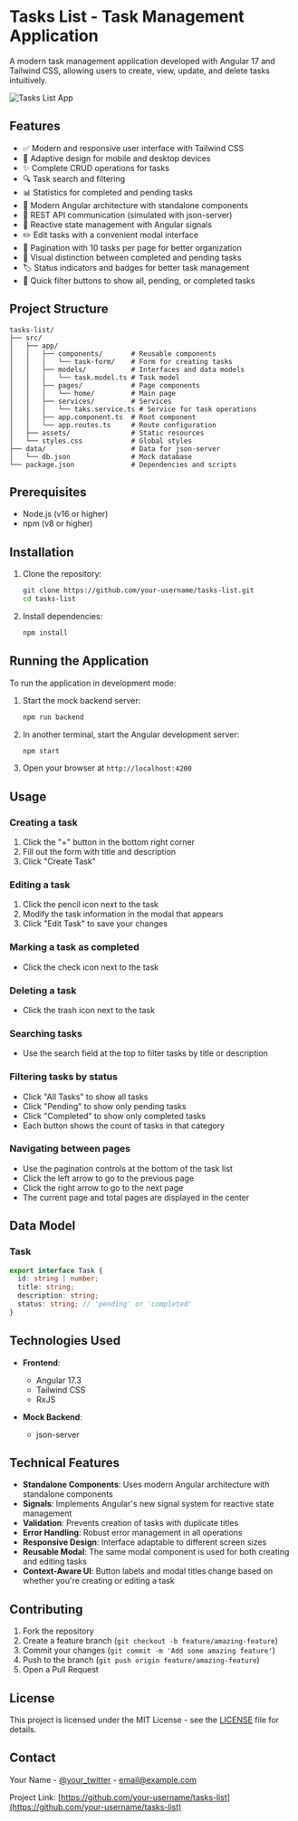# Tasks List - Task Management Application

A modern task management application developed with Angular 17 and Tailwind CSS, allowing users to create, view, update, and delete tasks intuitively.

![Tasks List App](src/assets/app-screenshot.png)

## Features

- ✅ Modern and responsive user interface with Tailwind CSS
- 📱 Adaptive design for mobile and desktop devices
- ✨ Complete CRUD operations for tasks
- 🔍 Task search and filtering
- 📊 Statistics for completed and pending tasks
- 🚀 Modern Angular architecture with standalone components
- 📡 REST API communication (simulated with json-server)
- 🔄 Reactive state management with Angular signals
- ✏️ Edit tasks with a convenient modal interface
- 📄 Pagination with 10 tasks per page for better organization
- 🎨 Visual distinction between completed and pending tasks
- 🏷️ Status indicators and badges for better task management
- 🔘 Quick filter buttons to show all, pending, or completed tasks

## Project Structure

```
tasks-list/
├── src/
│   ├── app/
│   │   ├── components/       # Reusable components
│   │   │   └── task-form/    # Form for creating tasks
│   │   ├── models/           # Interfaces and data models
│   │   │   └── task.model.ts # Task model
│   │   ├── pages/            # Page components
│   │   │   └── home/         # Main page
│   │   ├── services/         # Services
│   │   │   └── taks.service.ts # Service for task operations
│   │   ├── app.component.ts  # Root component
│   │   └── app.routes.ts     # Route configuration
│   ├── assets/               # Static resources
│   └── styles.css            # Global styles
├── data/                     # Data for json-server
│   └── db.json               # Mock database
└── package.json              # Dependencies and scripts
```

## Prerequisites

- Node.js (v16 or higher)
- npm (v8 or higher)

## Installation

1. Clone the repository:
   ```bash
   git clone https://github.com/your-username/tasks-list.git
   cd tasks-list
   ```

2. Install dependencies:
   ```bash
   npm install
   ```

## Running the Application

To run the application in development mode:

1. Start the mock backend server:
   ```bash
   npm run backend
   ```

2. In another terminal, start the Angular development server:
   ```bash
   npm start
   ```

3. Open your browser at `http://localhost:4200`

## Usage

### Creating a task
1. Click the "+" button in the bottom right corner
2. Fill out the form with title and description
3. Click "Create Task"

### Editing a task
1. Click the pencil icon next to the task
2. Modify the task information in the modal that appears
3. Click "Edit Task" to save your changes

### Marking a task as completed
- Click the check icon next to the task

### Deleting a task
- Click the trash icon next to the task

### Searching tasks
- Use the search field at the top to filter tasks by title or description

### Filtering tasks by status
- Click "All Tasks" to show all tasks
- Click "Pending" to show only pending tasks
- Click "Completed" to show only completed tasks
- Each button shows the count of tasks in that category

### Navigating between pages
- Use the pagination controls at the bottom of the task list
- Click the left arrow to go to the previous page
- Click the right arrow to go to the next page
- The current page and total pages are displayed in the center

## Data Model

### Task
```typescript
export interface Task {
  id: string | number;
  title: string;
  description: string;
  status: string; // 'pending' or 'completed'
}
```

## Technologies Used

- **Frontend**:
  - Angular 17.3
  - Tailwind CSS
  - RxJS

- **Mock Backend**:
  - json-server

## Technical Features

- **Standalone Components**: Uses modern Angular architecture with standalone components
- **Signals**: Implements Angular's new signal system for reactive state management
- **Validation**: Prevents creation of tasks with duplicate titles
- **Error Handling**: Robust error management in all operations
- **Responsive Design**: Interface adaptable to different screen sizes
- **Reusable Modal**: The same modal component is used for both creating and editing tasks
- **Context-Aware UI**: Button labels and modal titles change based on whether you're creating or editing a task

## Contributing

1. Fork the repository
2. Create a feature branch (`git checkout -b feature/amazing-feature`)
3. Commit your changes (`git commit -m 'Add some amazing feature'`)
4. Push to the branch (`git push origin feature/amazing-feature`)
5. Open a Pull Request

## License

This project is licensed under the MIT License - see the [LICENSE](LICENSE) file for details.

## Contact

Your Name - [@your_twitter](https://twitter.com/your_twitter) - email@example.com

Project Link: [https://github.com/your-username/tasks-list](https://github.com/your-username/tasks-list)
